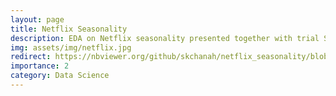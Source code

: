 ```yaml
---
layout: page
title: Netflix Seasonality
description: EDA on Netflix seasonality presented together with trial SARIMA and ARIMAX models. 
img: assets/img/netflix.jpg
redirect: https://nbviewer.org/github/skchanah/netflix_seasonality/blob/main/netflix_seasonality.ipynb
importance: 2
category: Data Science
---
```

